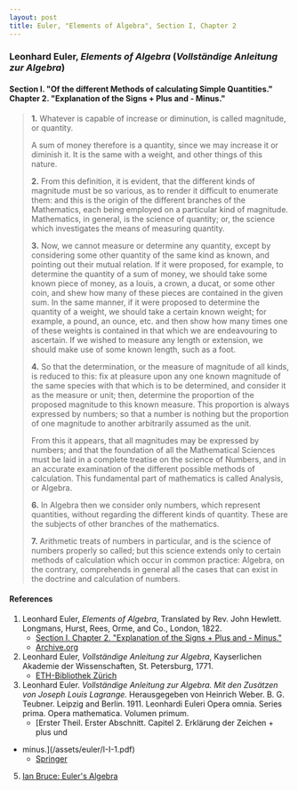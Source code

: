 ```yaml
---
layout: post
title: Euler, "Elements of Algebra", Section I, Chapter 2
---
```


### Leonhard Euler, *Elements of Algebra* (*Vollständige Anleitung zur Algebra*)

#### Section I. "Of the different Methods of calculating Simple Quantities." Chapter 2. "Explanation of the Signs + Plus and - Minus."

> **1.** Whatever is capable of increase or diminution,
is called magnitude, or quantity.
>
> A sum of money therefore
> is a quantity, since we may increase it or diminish it.
> It is the same with a weight, and other things of this nature.
>
> **2.** From this definition, it is evident, that the
> different kinds of magnitude must be so various, as to render it
> difficult to enumerate them: and
> this is the origin of the different branches
> of the Mathematics, each being employed on a particular kind of magnitude.
> Mathematics, in general, is the science of quantity;
> or, the science which investigates the means of measuring quantity.
>
> **3.** Now, we cannot measure or determine any quantity,
> except by considering some other quantity of the same kind
> as known, and pointing
> out their mutual
> relation.
> If it were proposed, for example, to determine the quantity of a
> sum of money, we should take some known piece of money,
> as a louis, a crown, a ducat, or some other coin, and shew
> how many of these pieces are contained in
> the given sum.
> In the same manner,
> if it were proposed to determine the
> quantity of a weight, we should take a certain known weight;
> for example, a pound, an ounce,
> etc. and then show how
> many times one of these weights is contained in that which
> we are endeavouring to ascertain.
> If we wished to measure
> any length or extension, we should make use of some known
> length, such as a foot.
>
> **4.** So that the determination,
> or the measure of magnitude of all kinds, is reduced to this:
> fix at pleasure upon any one known magnitude of the same
> species with that which is to be determined, and consider
> it as the measure or unit;
> then, determine the proportion of the proposed magnitude to this known measure.
> This proportion
> is always expressed by numbers; so that a number is nothing but the
> proportion of one magnitude to another arbitrarily assumed
> as the unit.
>
> From this it appears, that
> all magnitudes may be expressed by numbers; and
> that the foundation of all the
> Mathematical Sciences must be laid
> in a complete treatise on the science of Numbers, and in an accurate examination
> of the different possible methods of calculation.
> This fundamental part of mathematics is called Analysis,
> or Algebra.
>
> **6.** In Algebra
> then we consider
> only numbers, which represent quantities, without regarding the
> different kinds of quantity.
> These are the subjects of other branches of
> the mathematics.
>
> **7.** Arithmetic
> treats of numbers in particular, and is the
> science of numbers properly so called; but
> this science extends only to certain methods of calculation which occur in
> common practice: Algebra, on
> the contrary, comprehends in general
> all the
> cases that can exist in
> the doctrine and
> calculation of numbers.



#### References

1. Leonhard Euler, *Elements of Algebra*, Translated by Rev. John Hewlett. Longmans, Hurst, Rees, Orme, and Co., London, 1822.
    - [Section I. Chapter 2. "Explanation of the Signs + Plus and - Minus."](/assets/euler/I-2.pdf)
    - [Archive.org](https://archive.org/details/elementsofalgebr00euleuoft/)
2. Leonhard Euler, *Vollständige Anleitung zur Algebra*, Kayserlichen Akademie der Wissenschaften, St. Petersburg, 1771.
    - [ETH-Bibliothek Zürich](https://doi.org/10.3931/e-rara-9093)
3. Leonhard Euler. *Vollständige Anleitung zur Algebra. Mit den Zusätzen von Joseph Louis Lagrange.* Herausgegeben von Heinrich Weber. B. G. Teubner. Leipzig and Berlin. 1911. Leonhardi Euleri Opera omnia. Series prima. Opera mathematica. Volumen primum.
    - [Erster Theil. Erster Abschnitt. Capitel 2. Erklärung der Zeichen + plus und
- minus.](/assets/euler/I-I-1.pdf)
    - [Springer](https://link.springer.com/book/9783764314002)
5. [Ian Bruce: Euler's Algebra](https://www.17centurymaths.com/contents/euleralgebra.htm)